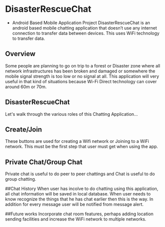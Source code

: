 # DisasterRescueChat
 - Android Based Mobile Application
Project DisasterRescueChat
 is an android based mobile chatting application 
that doesn’t use any internet connection to transfer data between devices. This uses WiFi technology to transfer data.


## Overview
Some people are planning to go on trip to a forest or Disaster zone where all network infrastructures has been broken and damaged or somewhere the mobile 
signal strength is too low or no signal at all. This application will very useful in that kind of situations because 
Wi-Fi Direct technology can cover around 60m or 70m.
## DisasterRescueChat

Let's walk through the various roles of this Chatting Application...
## Create/Join
These buttons are used for creating a Wifi network or Joining to a WiFi network. This must be the first step that user must get when using the app.

## Private Chat/Group Chat
Private chat is useful to do peer to peer chattings and Chat is useful to do group chatting.

##Chat History
When user has incolve to do chatting using this application, all chat information will be saved in local database. When user needs to know recognize the things that he has chat earlier then this is the way. In addition for every message user will be notified from message alert.

##Future works
Incorporate chat room features, perhaps adding location sending facilities and increase the WiFi network to multiple networks.
